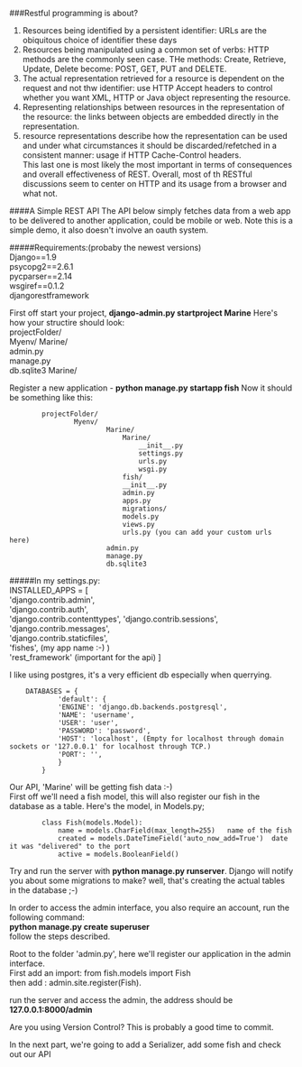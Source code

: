###Restful programming is about?  
1. Resources being identified by a persistent identifier: URLs are the obiquitous choice of identifier these days  
2. Resources being manipulated using a common set of verbs: HTTP methods are the commonly seen case. THe methods: Create, Retrieve, Update, Delete become: POST, GET, PUT and DELETE.  
3. The actual representation retrieved for a resource is dependent on the request and not thw identifier: use HTTP Accept headers to control whether you want XML, HTTP or Java object representing the resource.  
4. Representing relationships between resources in the representation of the resource: the links between objects are embedded directly in the representation.  
5. resource representations describe how the representation can be used and under what circumstances it should be discarded/refetched in a consistent manner: usage if HTTP Cache-Control headers.  
This last one is most likely the most important in terms of consequences and overall effectiveness of REST. Overall, most of th RESTful discussions seem to center on HTTP and its usage from a browser and what not.  

####A Simple REST API 
The API below simply fetches data from a web app to be delivered to another application, could be mobile or web. Note this is a simple demo, it also doesn't involve an oauth  system.

#####Requirements:(probaby the newest versions)  
			Django==1.9  
			psycopg2==2.6.1  
			pycparser==2.14  
			wsgiref==0.1.2  
			djangorestframework  

First off start your project,  **django-admin.py startproject Marine** 
Here's how your structire should look:  
			projectFolder/  
  					Myenv/
      					Marine/  
						admin.py    
						manage.py  
						db.sqlite3 
						Marine/ 

		
Register a new application - **python manage.py startapp fish**
Now it should be something like this:  

			projectFolder/  
  					Myenv/
      						Marine/
      							Marine/
      								__init__.py  
      								settings.py  
      								urls.py  
      								wsgi.py
      							fish/
								__init__.py  
								admin.py  
								apps.py
								migrations/  
								models.py  
								views.py   
								urls.py (you can add your custom urls here)      
							admin.py    
							manage.py  
							db.sqlite3
				

#####In my settings.py:  
		INSTALLED_APPS = [  
    			'django.contrib.admin',  
    			'django.contrib.auth',  
    			'django.contrib.contenttypes',
    			'django.contrib.sessions',  
    			'django.contrib.messages',  
    			'django.contrib.staticfiles',  
    			'fishes',  (my app name :-) )  
    			'rest_framework'  (important for the api)
		]  

I like using postgres, it's a very efficient db especially when querrying.

		DATABASES = {  
    			'default': {  
        		'ENGINE': 'django.db.backends.postgresql',  
        		'NAME': 'username',  
        		'USER': 'user',
        		'PASSWORD': 'password',  
        		'HOST': 'localhost', (Empty for localhost through domain sockets or '127.0.0.1' for localhost through TCP.)
        		'PORT': '',   
    			}  
			}  

Our API, 'Marine' will be  getting fish data :-)  
First off we'll need a fish model, this will also register our fish in the database as a table. Here's the model, in Models.py;  
		
			class Fish(models.Model):  
				name = models.CharField(max_length=255)   name of the fish  
				created = models.DateTimeField('auto_now_add=True')  date it was "delivered" to the port  
				active = models.BooleanField()  

Try and run the server with **python manage.py runserver**. Django will notify you about some migrations to make? well, that's creating the actual tables in the database ;-)  

In order to access the admin interface, you also require an account, run the following command:  
		**python manage.py create superuser**  
follow the steps described.

Root to the folder 'admin.py', here we'll register our application in the admin interface.  
				First add an import: from fish.models import Fish  
				then add : admin.site.register(Fish). 

run the server and access the admin, the address should be **127.0.0.1:8000/admin** 

Are you using Version Control? This is probably a good time to commit.


In the next part, we're going to add a Serializer, add some fish and check out our API  



	
